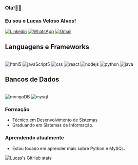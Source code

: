 
### Olá!👋🏽

### Eu sou o Lucas Veloso Alves!
[![Linkedin](https://img.shields.io/badge/LinkedIn-0077B5?style=for-the-badge&logo=linkedin&logoColor=white)](https://www.linkedin.com/in/lucas-veloso-alves-70a2a3219/)
[![WhatsApp](https://img.shields.io/badge/WhatsApp-25D366?style=for-the-badge&logo=whatsapp&logoColor=white)](https://api.whatsapp.com/send?phone=5571996579989)
[![Gmail](https://img.shields.io/badge/Gmail-D14836?style=for-the-badge&logo=gmail&logoColor=white)](mailto:lucasvalves98@gmail.com)
## Languagens e Frameworks
<div style="display:inline-block" ><br/>
<img align="center" alt="html5" src="https://img.shields.io/badge/HTML5-E34F26?style=for-the-badge&logo=html5&logoColor=white" >
<img align="center" alt="javaScript5" src="https://img.shields.io/badge/JavaScript-323330?style=for-the-badge&logo=javascript&logoColor=F7DF1E" >
<img align="center" alt="css" src="https://img.shields.io/badge/CSS3-1572B6?style=for-the-badge&logo=css3&logoColor=white" >
<img align="center" alt="react" src="https://img.shields.io/badge/React-20232A?style=for-the-badge&logo=react&logoColor=61DAFB" >
<img align="center" alt="nodejs" src="https://img.shields.io/badge/Node.js-43853D?style=for-the-badge&logo=node.js&logoColor=white" >
<img align="center" alt="python" src="https://img.shields.io/badge/Python-14354C?style=for-the-badge&logo=python&logoColor=white" >
<img align="center" alt="java" src="https://img.shields.io/badge/Java-ED8B00?style=for-the-badge&logo=java&logoColor=white" >

</div>



## Bancos de Dados

<div style="display:inline-block" ><br/>
<img align="center" alt="mongoDB" src="https://img.shields.io/badge/MongoDB-4EA94B?style=for-the-badge&logo=mongodb&logoColor=white" >
<img align="center" alt="mysql" src="https://img.shields.io/badge/MySQL-00000F?style=for-the-badge&logo=mysql&logoColor=white" >
</div>



### Formação

- Técnico em Desenvolvimento de Sistemas
- Graduando em Sistemas de Informação.



### Aprendendo atualmente

- Estou focado em aprender mais sobre Python e MySQL.

![Lucas's GitHub stats](https://github-readme-stats.vercel.app/api?username=Lucasvalves&show_icons=true&theme=transparent)

